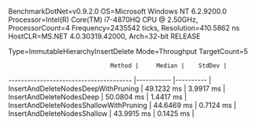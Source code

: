 BenchmarkDotNet=v0.9.2.0
OS=Microsoft Windows NT 6.2.9200.0
Processor=Intel(R) Core(TM) i7-4870HQ CPU @ 2.50GHz, ProcessorCount=4
Frequency=2435542 ticks, Resolution=410.5862 ns
HostCLR=MS.NET 4.0.30319.42000, Arch=32-bit RELEASE

Type=ImmutableHierarchyInsertDelete  Mode=Throughput  TargetCount=5  

                                 Method |     Median |    StdDev |
--------------------------------------- |----------- |---------- |
    InsertAndDeleteNodesDeepWithPruning | 49.1232 ms | 3.9917 ms |
               InsertAndDeleteNodesDeep | 50.0804 ms | 1.4417 ms |
 InsertAndDeleteNodesShallowWithPruning | 44.6469 ms | 0.7124 ms |
            InsertAndDeleteNodesShallow | 43.9915 ms | 0.1425 ms |
